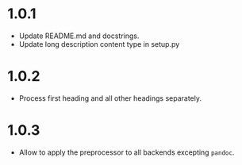 # 1.0.1

* Update README.md and docstrings.
* Update long description content type in setup.py

# 1.0.2

* Process first heading and all other headings separately.

# 1.0.3

* Allow to apply the preprocessor to all backends excepting `pandoc`.
